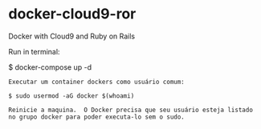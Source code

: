 # docker-cloud9-ror
Docker with Cloud9 and Ruby on Rails

Run in terminal:

$ docker-compose up -d

```
Executar um container dockers como usuário comum:

$ sudo usermod -aG docker $(whoami)

Reinicie a maquina.  O Docker precisa que seu usuário esteja listado no grupo docker para poder executa-lo sem o sudo.

```
